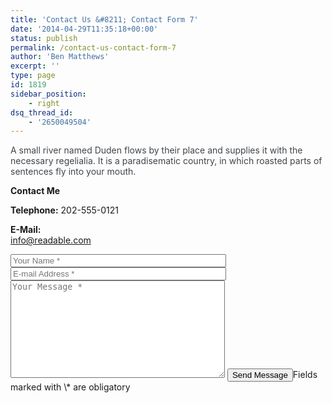 ```yaml
---
title: 'Contact Us &#8211; Contact Form 7'
date: '2014-04-29T11:35:18+00:00'
status: publish
permalink: /contact-us-contact-form-7
author: 'Ben Matthews'
excerpt: ''
type: page
id: 1819
sidebar_position:
    - right
dsq_thread_id:
    - '2650049504'
---
```

<span style="color: #40454a">A small river named Duden flows by their place and supplies it with the necessary regelialia. It is a paradisematic country, in which roasted parts of sentences fly into your mouth.</span>

**Contact Me**

<span style="font-size: 14px">**Telephone:** 202-555-0121</span>

**<span style="font-size: 14px">E-Mail:  
</span>**<span style="font-size: 14px">info@readable.com</span>

<div class="wpcf7" dir="ltr" id="wpcf7-f1857-o1" lang="en-US" role="form"><div class="screen-reader-response">
</div><form action="/wp-admin/admin.php?page=gatsby-markdown-export#wpcf7-f1857-o1" class="wpcf7-form init" data-status="init" method="post" novalidate="novalidate"><div style="display: none;"><input name="_wpcf7" type="hidden" value="1857"></input><input name="_wpcf7_version" type="hidden" value="5.4"></input><input name="_wpcf7_locale" type="hidden" value="en_US"></input><input name="_wpcf7_unit_tag" type="hidden" value="wpcf7-f1857-o1"></input><input name="_wpcf7_container_post" type="hidden" value="0"></input><input name="_wpcf7_posted_data_hash" type="hidden" value=""></input></div><div class="row"><div class="col-xs-6"> <span class="wpcf7-form-control-wrap your-name"><input aria-invalid="false" aria-required="true" class="wpcf7-form-control wpcf7-text wpcf7-validates-as-required" name="your-name" placeholder="Your Name *" size="40" type="text" value=""></input></span> </div><div class="col-xs-6"> <span class="wpcf7-form-control-wrap your-email"><input aria-invalid="false" aria-required="true" class="wpcf7-form-control wpcf7-text wpcf7-email wpcf7-validates-as-required wpcf7-validates-as-email" name="your-email" placeholder="E-mail Address *" size="40" type="email" value=""></input></span> </div><div class="col-xs-12"> <span class="wpcf7-form-control-wrap your-message"><textarea aria-invalid="false" class="wpcf7-form-control wpcf7-textarea" cols="40" name="your-message" placeholder="Your Message *" rows="10"></textarea></span>  
<input class="wpcf7-form-control wpcf7-submit" type="submit" value="Send Message"></input><span class="contact__obligatory">Fields marked with \* are obligatory</span> </div></div><div aria-hidden="true" class="wpcf7-response-output"></div></form></div>